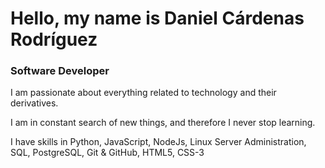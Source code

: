 # Hello, my name is Daniel Cárdenas Rodríguez
### Software Developer

I am passionate about everything related to technology and their derivatives.

I am in constant search of new things, and therefore I never stop learning.

I have skills in Python, JavaScript, NodeJs, Linux Server Administration, SQL, PostgreSQL, Git & GitHub, HTML5, CSS-3
<!--
**danicrdev/danicrdev** is a ✨ _special_ ✨ repository because its `README.md` (this file) appears on your GitHub profile.

Here are some ideas to get you started:

- 🔭 I’m currently working on ...
- 🌱 I’m currently learning ...
- 👯 I’m looking to collaborate on ...
- 🤔 I’m looking for help with ...
- 💬 Ask me about ...
- 📫 How to reach me: ...
- 😄 Pronouns: ...
- ⚡ Fun fact: ...
-->
